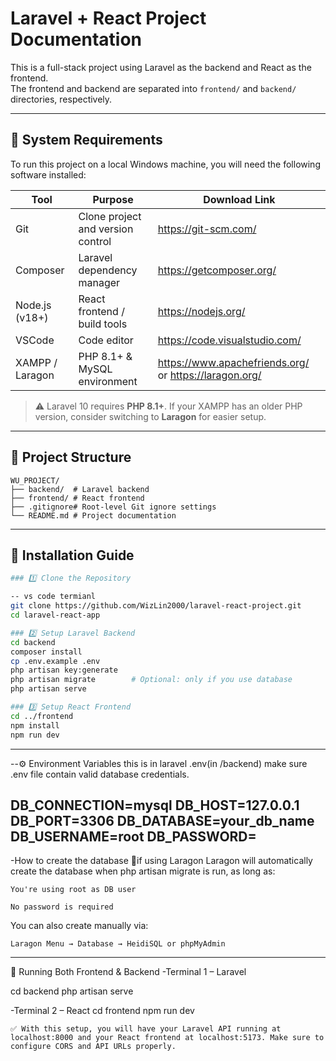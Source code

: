 # Laravel + React Project Documentation

This is a full-stack project using Laravel as the backend and React as the frontend.  
The frontend and backend are separated into `frontend/` and `backend/` directories, respectively.

---

## 🔧 System Requirements

To run this project on a local Windows machine, you will need the following software installed:

| Tool              | Purpose                          | Download Link                      |
|-------------------|----------------------------------|------------------------------------|
| Git               | Clone project and version control| https://git-scm.com/               |
| Composer          | Laravel dependency manager       | https://getcomposer.org/           |
| Node.js (v18+)    | React frontend / build tools     | https://nodejs.org/                |
| VSCode            | Code editor                      | https://code.visualstudio.com/     |
| XAMPP / Laragon   | PHP 8.1+ & MySQL environment     | https://www.apachefriends.org/ or https://laragon.org/ |

> ⚠️ Laravel 10 requires **PHP 8.1+**. If your XAMPP has an older PHP version, consider switching to **Laragon** for easier setup.

---

## 📁 Project Structure
```
WU_PROJECT/
├── backend/  # Laravel backend
├── frontend/ # React frontend
├── .gitignore# Root-level Git ignore settings
└── README.md # Project documentation
```
---

## 🚀 Installation Guide
```bash
### 1️⃣ Clone the Repository

-- vs code termianl
git clone https://github.com/WizLin2000/laravel-react-project.git
cd laravel-react-app
```
```bash
### 2️⃣ Setup Laravel Backend
cd backend
composer install
cp .env.example .env
php artisan key:generate
php artisan migrate        # Optional: only if you use database
php artisan serve 
```
```bash
### 3️⃣ Setup React Frontend
cd ../frontend
npm install
npm run dev
```   
--------------------------------------------------------------------------
--⚙️ Environment Variables
this is in laravel .env(in /backend)
make sure .env file contain valid database credentials.

DB_CONNECTION=mysql
DB_HOST=127.0.0.1
DB_PORT=3306
DB_DATABASE=your_db_name
DB_USERNAME=root
DB_PASSWORD=
---------------------------------------------------------------------------
-How to create the database
🔸if using Laragon
Laragon will automatically create the database when php artisan migrate is run, as long as:

    You're using root as DB user

    No password is required

You can also create manually via:

    Laragon Menu → Database → HeidiSQL or phpMyAdmin
-----------------------------------------------------------------------------
🔁 Running Both Frontend & Backend
-Terminal 1 – Laravel

cd backend
php artisan serve

-Terminal 2 – React
cd frontend
npm run dev
```
✅ With this setup, you will have your Laravel API running at localhost:8000 and your React frontend at localhost:5173. Make sure to configure CORS and API URLs properly.